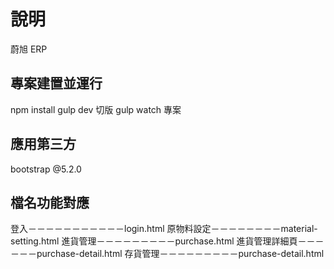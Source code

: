 # 說明
蔚旭 ERP

## 專案建置並運行
npm install
gulp dev 切版
gulp watch 專案

## 應用第三方
bootstrap @5.2.0

## 檔名功能對應
登入－－－－－－－－－－－login.html
原物料設定－－－－－－－－material-setting.html
進貨管理－－－－－－－－－purchase.html
進貨管理詳細頁－－－－－－purchase-detail.html
存貨管理－－－－－－－－－purchase-detail.html
